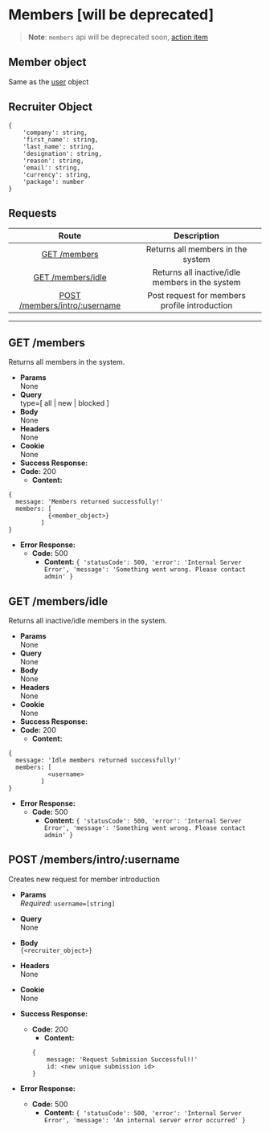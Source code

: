 # Members [will be deprecated]
> **Note**: `members` api will be deprecated soon, [action item](https://github.com/Real-Dev-Squad/todo-action-items/issues/110)
## Member object

Same as the [user](https://github.com/Real-Dev-Squad/website-api-contracts/tree/main/users#user-object) object
## Recruiter Object

```
{   
    'company': string,
    'first_name': string,
    'last_name': string,
    'designation': string,
    'reason': string,
    'email': string,
    'currency': string,
    'package': number
}
```

## **Requests**

|               Route                |           Description           |
| :--------------------------------: | :-----------------------------: |
|      [GET /members](#get-members)      | Returns all members in the system |
|      [GET /members/idle](#get-inactive/idle-members)      | Returns all inactive/idle members in the system |
|[POST /members/intro/:username](#post-members/intro/:username)|Post request for members profile introduction|
----
## **GET /members**

Returns all members in the system.

- **Params**  
  None
- **Query**  
  type=[ all | new | blocked ]
- **Body**  
  None
- **Headers**  
  None
- **Cookie**  
  None
- **Success Response:**
- **Code:** 200
  - **Content:**

```
{
  message: 'Members returned successfully!'
  members: [
           {<member_object>}
         ]
}
```

- **Error Response:**
  - **Code:** 500
    - **Content:** `{ 'statusCode': 500, 'error': 'Internal Server Error', 'message': 'Something went wrong. Please contact admin' }`

## **GET /members/idle**

Returns all inactive/idle members in the system.

- **Params**  
  None
- **Query**  
  None
- **Body**  
  None
- **Headers**  
  None
- **Cookie**  
  None
- **Success Response:**
- **Code:** 200
  - **Content:**

```
{
  message: 'Idle members returned successfully!'
  members: [
           <username>
         ]
}
```

- **Error Response:**
  - **Code:** 500
    - **Content:** `{ 'statusCode': 500, 'error': 'Internal Server Error', 'message': 'Something went wrong. Please contact admin' }`

## POST /members/intro/:username
Creates new request for member introduction 

- **Params**\
    _Required_: `username=[string]`
- **Query**\
    None
- **Body**\
    `{<recruiter_object>}`
- **Headers**\
    None
- **Cookie**\
    None
- **Success Response:**
    - **Code:** 200
        - **Content:** 
        ```
        {
            message: 'Request Submission Successful!!'
            id: <new unique submission id>
        }
        ```

- **Error Response:**
    - **Code:** 500
        - **Content:** `{ 'statusCode': 500, 'error': 'Internal Server Error', 'message': 'An internal server error occurred' }`
